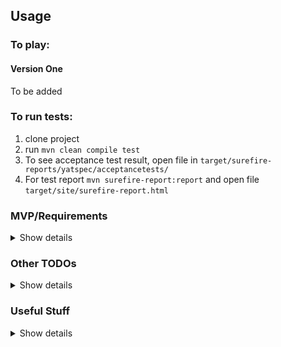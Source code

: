## Usage

### To play:

#### Version One

To be added

### To run tests:

1. clone project
2. run ```mvn clean compile test```
3. To see acceptance test result, open file in ```target/surefire-reports/yatspec/acceptancetests/```
4. For test report ```mvn surefire-report:report``` and open file ```target/site/surefire-report.html```

### MVP/Requirements 

<details>
<summary>Show details</summary>

### Version One

* Evaluate 2 hands of 5 randomly assigned cards to determine the winner
    * display in gui
* Have multiple players player
* Have multiple games played, and determine overall winner based on games won

### VERSION TWO

* Play the flop, turn and river
    * Best 5 card hand from 5,6,7 cards
* Display in gui
* Multiple player
* Multiple games

### VERSION THREE

* 2 Players can bet (1 coin)/check/fold on
    * Before the flop
    * Before the River
    * Before the turn
    * After
* Multiple raises
* After money has gone game over
* 

### VERSION FOUR

* Mulitple players
* Other features
    * Varying amounts of bets
    * All in
    * Big and small blinds
    * Raise upto three times
* Record order of winners by money made/lost

### VERSION FIVE

* Evaluate by odds of starting hand
    * use odds checker table to offer advice on what to do
* Evaluate odds after flop, turn, river
* Offer advise on the hand, flop, turn, river using stats

### VERSION SIX

* get bot to play opponent use odds for its own cards

### OTHER

* Have multiple bots play as multiple opponents using odds
* Add personality to bot (use different odds/chance of using odds)
* Record data of hands, cards on table,actions, money bet etc to build big data for machine learning

</details>


### Other TODOs

<details>
<summary>Show details</summary>

* Dockerise, play via docker
    * Use fabric to build image as part of build
    * create jar in maven, jar with dependencies
    * Bash script to run docker image and pass in arguments or start gui
* Use cucumber for acceptance testing
* Code coverage
* Store results in database???
* wiring class
* Travis
* Value type for domain objects
* Add Logs
* Avoid mutating the deckofcards in Deck class
* Use java fx for gui
</details>

### Useful Stuff

<details>
<summary>Show details</summary>
* https://github.com/belgoros/hello-javafx-maven
</details>

